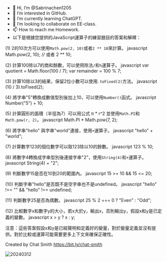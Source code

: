 - 👋 Hi, I’m @Sabrinachen1205
- 👀 I’m interested in GitHub. 
- 🌱 I’m currently learning ChatGPT. 
- 💞️ I’m looking to collaborate on EE-class. 
- 📫 How to reach me Homework. 
- 以下是根據您提供的JavaScript運算子的練習題目的答案和解釋：

(1) 2的10次方可以使用`Math.pow(2, 10)`或者`2 ** 10`來計算。
javascript
Math.pow(2, 10); // 或者
2 ** 10;

(2) 計算100除以7的商和餘數，可以使用除法`/`和`%`運算子。
javascript
var quotient = Math.floor(100 / 7);
var remainder = 100 % 7;

(3) 計算10除以3的結果，保留2位小數可以使用`.toFixed(2)`方法。
javascript
(10 / 3).toFixed(2);

(4) 將字串"5"轉換成數值型別後加上10，可以使用`Number()`函式。
javascript
Number("5") + 10;

(5) 計算圓形的面積（半徑為7）可以用公式 π * r^2 並使用`Math.PI`和`Math.pow(r, 2)`。
javascript
Math.PI * Math.pow(7, 2);

(6) 將字串"hello" 與字串"world"連接，使用`+`運算子。
javascript
"hello" + "world";

(7) 計算數字123的個位數字可以取123除以10的餘數。
javascript
123 % 10;

(8) 將數字4轉換成字串型別後連接字串"2"，使用`String(4)`和`+`運算子。
javascript
String(4) + "2";

(9) 判斷數字15是否在10到20的範圍內。
javascript
15 >= 10 && 15 <= 20;

(10) 判斷字串"hello"是否既不是空字串也不是undefined。
javascript
"hello" !== "" && "hello" !== undefined;

(11) 判斷數字25是否為偶數。
javascript
25 % 2 === 0 ? "Even" : "Odd";

(12) 比較數字x和數字y的大小，若x大於y，輸出x，否則輸出y，假設x和y是已定義的變數。
javascript
x > y ? x : y;

注意：這些答案假設x和y是已經聲明和定義好的變量，對於變量定義並沒有提供。對於比較或運算可能需要更多上下文來確保正確性。

Created by Chat Smith
https://bit.ly/chat-smith

<!---
Sabrinachen1205/Sabrinachen1205 is a ✨ special ✨ repository because its `README.md` (this file) appears on your GitHub profile. 
You can click the Preview link to take a look at your changes.
--->
![20240312](https://github.com/Sabrinachen1205/Sabrinachen1205/assets/138372818/0f85aa6f-ba32-49f5-bede-6857a5f8f2d8)
